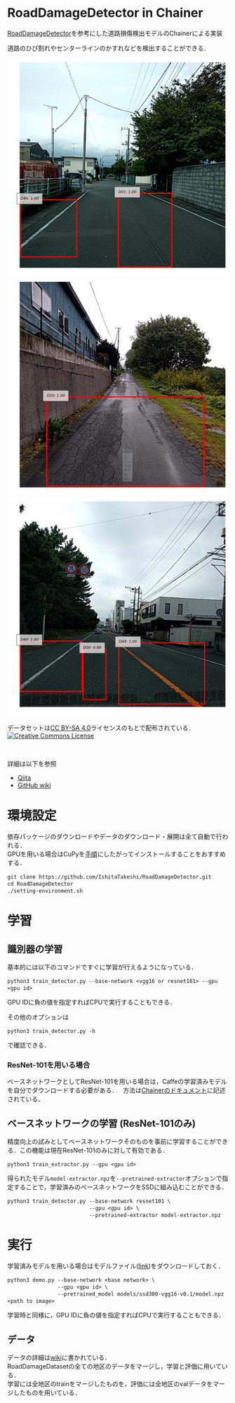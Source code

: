 RoadDamageDetector in Chainer
=============================

[RoadDamageDetector](https://github.com/sekilab/RoadDamageDetector)を参考にした道路損傷検出モデルのChainerによる実装

道路のひび割れやセンターラインのかすれなどを検出することができる．  

<img src="images/detection_example1.png" width="600px">
<img src="images/detection_example2.png" width="600px">
<img src="images/detection_example3.png" width="600px">

データセットは[CC BY-SA 4.0](https://creativecommons.org/licenses/by-sa/4.0/deed.en)ライセンスのもとで配布されている．
<a rel="license" href="http://creativecommons.org/licenses/by-sa/4.0/deed.en"><img alt="Creative Commons License" style="border-width:0" src="https://licensebuttons.net/l/by-sa/4.0/88x31.png" /></a>  

<br />

詳細は以下を参照

* [Qiita](https://qiita.com/IshitaTakeshi/items/915de731d8081e711ae5)
* [GitHub wiki](https://github.com/IshitaTakeshi/RoadDamageDetector/wiki)

# 環境設定

依存パッケージのダウンロードやデータのダウンロード・展開は全て自動で行われる．  
GPUを用いる場合はCuPyを[手順](https://docs-cupy.chainer.org/en/stable/install.html)にしたがってインストールすることをおすすめする．

```
git clone https://github.com/IshitaTakeshi/RoadDamageDetector.git
cd RoadDamageDetector
./setting-environment.sh
```

# 学習

## 識別器の学習

基本的には以下のコマンドですぐに学習が行えるようになっている．

```
python3 train_detector.py --base-network <vgg16 or resnet101> --gpu <gpu id>
```

GPU IDに負の値を指定すればCPUで実行することもできる．

その他のオプションは

```
python3 train_detector.py -h
```

で確認できる．


### ResNet-101を用いる場合
ベースネットワークとしてResNet-101を用いる場合は，Caffeの学習済みモデルを自分でダウンロードする必要がある．  
方法は[Chainerのドキュメント](https://docs.chainer.org/en/stable/reference/generated/chainer.links.ResNet101Layers.html)に記述されている．

## ベースネットワークの学習 (ResNet-101のみ)
精度向上の試みとしてベースネットワークそのものを事前に学習することができる．この機能は現在ResNet-101のみに対して有効である．

```
python3 train_extractor.py --gpu <gpu id>
```

得られたモデル`model-extractor.npz`を`--pretrained-extractor`オプションで指定することで，学習済みのベースネットワークをSSDに組み込むことができる．

```
python3 train_detector.py --base-network resnet101 \
                          --gpu <gpu id> \
                          --pretrained-extractor model-extractor.npz
```

# 実行
学習済みモデルを用いる場合はモデルファイル([link](https://drive.google.com/drive/u/0/folders/1T_LwA8sjK_yoE7Z7Hv22Dz20G-GNxn1Z))をダウンロードしておく．  

```
python3 demo.py --base-network <base network> \
                --gpu <gpu id> \
                --pretrained_model models/ssd300-vgg16-v0.1/model.npz <path to image>
```

学習時と同様に，GPU IDに負の値を指定すればCPUで実行することもできる．

## データ
データの詳細は[wiki](https://github.com/IshitaTakeshi/RoadDamageDetector/wiki/Road-Damage-Dataset)に書かれている．  
RoadDamageDatasetの全ての地区のデータをマージし，学習と評価に用いている．  
学習には全地区のtrainをマージしたものを，評価には全地区のvalデータをマージしたものを用いている．
